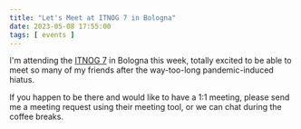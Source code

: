 ```yaml
---
title: "Let's Meet at ITNOG 7 in Bologna"
date: 2023-05-08 17:55:00
tags: [ events ]
---
```

I'm attending the [ITNOG 7](https://www.itnog.it/itnog7/) in Bologna this week, totally excited to be able to meet so many of my friends after the way-too-long pandemic-induced hiatus.

If you happen to be there and would like to have a 1:1 meeting, please send me a meeting request using their meeting tool, or we can chat during the coffee breaks.

 